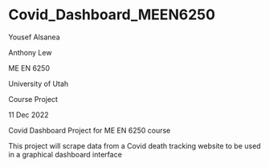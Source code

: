 # Covid_Dashboard_MEEN6250

Yousef Alsanea

Anthony Lew

ME EN 6250

University of Utah

Course Project

11 Dec 2022


Covid Dashboard Project for ME EN 6250 course

This project will scrape data from a Covid death tracking website to be used in a graphical dashboard interface
